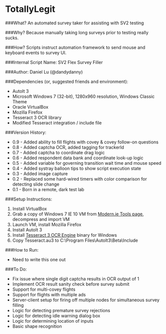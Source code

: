 # TotallyLegit

###What?
An automated survey taker for assisting with SV2 testing

###Why?
Because manually taking long surveys prior to testing really sucks.

###How?
Scripts instruct automation framework to send mouse and keyboard events to survey UI.

###Internal Script Name:
SV2 Flex Survey Filler

###Author:
Daniel Lu (@dandydanny)

###Dependencies (or, suggested friends and environment):
* AutoIt 3
* Microsoft Windows 7 (32-bit), 1280x960 resolution, Windows Classic Theme
* Oracle VirtualBox
* Mozilla Firefox
* Tesseract 3 OCR library
* Modified Tesseract integration / include file

###Version History:
* 0.9 - Added ability to fill flights with covey & covey follow-on questions
* 0.8 - Added captcha OCR, added tagging for trackerId
* 0.7 - Added captcha to coordinate drag logic
* 0.6 - Added respondent data bank and coordinate look-up logic
* 0.5 - Added variable for governing transition wait time and mouse speed
* 0.4 - Added systray balloon tips to show script execution state
* 0.3 - Added image capture
* 0.2 - Replaced some hard-wired timers with color comparison for detecting slide change
* 0.1 - Born in a remote, dark test lab

###Setup Instructions:
1. Install VirtualBox
2. Grab a copy of Windows 7 IE 10 VM from [Modern.ie Tools page](http://dev.modern.ie/tools/vms/), decompress and import VM
3. Launch VM, install Mozilla Firefox
4. Install AutoIt 3
5. Install [Tesseract 3 OCR Engine](https://github.com/tesseract-ocr) binary for Windows
6. Copy Tesseract.au3 to C:\Program Files\AutoIt3\Beta\Include

###How to Run:
* Need to write this one out

###To Do:
* Fix issue where single digit captcha results in OCR output of 1
* Implement OCR result sanity check before survey submit
* Support for multi-covey flights
* Support for flights with multiple ads
* Server-client setup for firing off multiple nodes for simultaneous survey filling
* Logic for detecting premature survey rejections
* Logic for detecting idle warning dialog box
* Logic for determining location of inputs
* Basic shape recognition